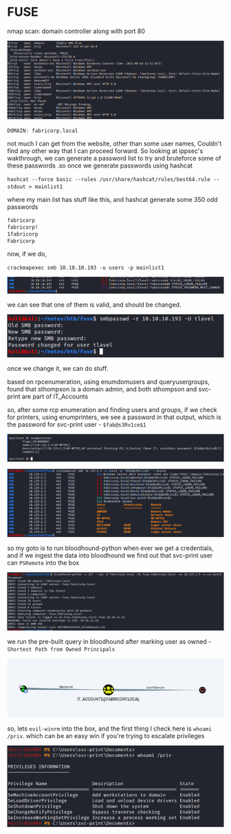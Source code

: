 # FUSE

nmap scan: domain controller along with port 80

![nmap](../../.gitbook/assets/image%20%285%29.png)

`DOMAIN: fabricorp.local`

not much I can get from the website, other than some user names, Couldn't find any other way that I can proceed forward. So looking at ippsec's wakthrough, we can generate a password list to try and bruteforce some of these passwords .so once we generate passwords using hashcat

`hashcat --force basic --rules /usr/share/hashcat/rules/best64.rule --stdout > mainlist1`

where my main list has stuff like this, and hashcat generate some 350 odd passwords

```text
fabricorp
fabricorp!
1fabricorp
Fabricorp
```

now, if we do,

`crackmapexec smb 10.10.10.193 -u users -p mainlist1`

![](../../.gitbook/assets/image%20%288%29.png)

we can see that one of them is valid, and should be changed.

![](../../.gitbook/assets/image%20%2820%29.png)

once we change it, we can do stuff.

based on rpcenumeration, using enumdomusers and queryusergroups, found that sthompson is a domain admin, and both sthompson and svc-print are part of IT\_Accounts

so, after some rcp enumeration and finding users and groups, if we check for printers, using enumprinters, we see a password in that output, which is the password for svc-print user - `$fab@s3Rv1ce$1`

![](../../.gitbook/assets/image%20%2818%29.png)

![](../../.gitbook/assets/image%20%287%29%20%281%29.png)

so my goto is to run bloodhound-python when ever we get a credentials, and if we ingest the data into bloodhound we find out that svc-print user can `PSRemote` into the box

![](../../.gitbook/assets/image%20%2825%29.png)

we run the pre-built query in bloodhound after marking user as owned - `Shortest Path from Owned Principals`

![](../../.gitbook/assets/image%20%2819%29.png)

so, lets `evil-winrm` into the box, and the first thing I check here is `whoami /priv`. which can be an easy win if you're trying to escalate privileges

![](../../.gitbook/assets/image%20%286%29.png)



